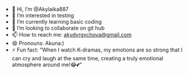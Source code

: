 - 👋 Hi, I’m @Akylaika887
- 👀 I’m interested in testing
- 🌱 I’m currently learning basic coding
- 💞️ I’m looking to collaborate on git hub
- 📫 How to reach me: akydyrgychova@gmail.com
- 😄 Pronouns: Akuna:)
- ⚡ Fun fact:  "When I watch K-dramas, my emotions are so strong that I can cry and laugh at the same time, creating a truly emotional atmosphere around me!😂💕"

<!---
Akylaika887/Akylaika887 is a ✨ special ✨ repository because its `README.md` (this file) appears on your GitHub profile.
You can click the Preview link to take a look at your changes.
--->
